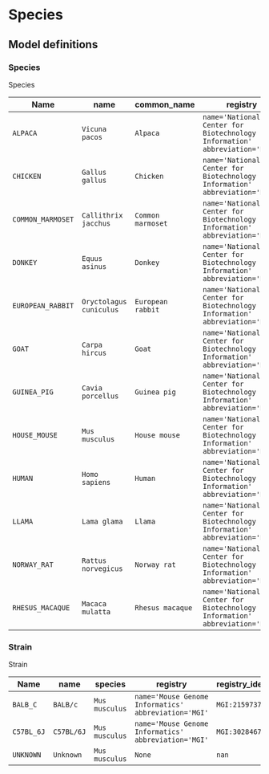 # Species

## Model definitions

### Species

Species

| Name | name | common_name | registry | registry_identifier |
|------|------|------|------|------|
| `ALPACA` | `Vicuna pacos` | `Alpaca` | `name='National Center for Biotechnology Information' abbreviation='NCBI'` | `NCBI:txid30538` |
| `CHICKEN` | `Gallus gallus` | `Chicken` | `name='National Center for Biotechnology Information' abbreviation='NCBI'` | `NCBI:txid9031` |
| `COMMON_MARMOSET` | `Callithrix jacchus` | `Common marmoset` | `name='National Center for Biotechnology Information' abbreviation='NCBI'` | `NCBI:txid9483` |
| `DONKEY` | `Equus asinus` | `Donkey` | `name='National Center for Biotechnology Information' abbreviation='NCBI'` | `NCBI:txid9793` |
| `EUROPEAN_RABBIT` | `Oryctolagus cuniculus` | `European rabbit` | `name='National Center for Biotechnology Information' abbreviation='NCBI'` | `NCBI:txid9986` |
| `GOAT` | `Carpa hircus` | `Goat` | `name='National Center for Biotechnology Information' abbreviation='NCBI'` | `NCBI:txid9925` |
| `GUINEA_PIG` | `Cavia porcellus` | `Guinea pig` | `name='National Center for Biotechnology Information' abbreviation='NCBI'` | `NCBI:txid10141` |
| `HOUSE_MOUSE` | `Mus musculus` | `House mouse` | `name='National Center for Biotechnology Information' abbreviation='NCBI'` | `NCBI:txid10090` |
| `HUMAN` | `Homo sapiens` | `Human` | `name='National Center for Biotechnology Information' abbreviation='NCBI'` | `NCBI:txid9606` |
| `LLAMA` | `Lama glama` | `Llama` | `name='National Center for Biotechnology Information' abbreviation='NCBI'` | `NCBI:txid9844` |
| `NORWAY_RAT` | `Rattus norvegicus` | `Norway rat` | `name='National Center for Biotechnology Information' abbreviation='NCBI'` | `NCBI:txid10116` |
| `RHESUS_MACAQUE` | `Macaca mulatta` | `Rhesus macaque` | `name='National Center for Biotechnology Information' abbreviation='NCBI'` | `NCBI:txid9544` |


### Strain

Strain

| Name | name | species | registry | registry_identifier |
|------|------|------|------|------|
| `BALB_C` | `BALB/c` | `Mus musculus` | `name='Mouse Genome Informatics' abbreviation='MGI'` | `MGI:2159737` |
| `C57BL_6J` | `C57BL/6J` | `Mus musculus` | `name='Mouse Genome Informatics' abbreviation='MGI'` | `MGI:3028467` |
| `UNKNOWN` | `Unknown` | `Mus musculus` | `None` | `nan` |


